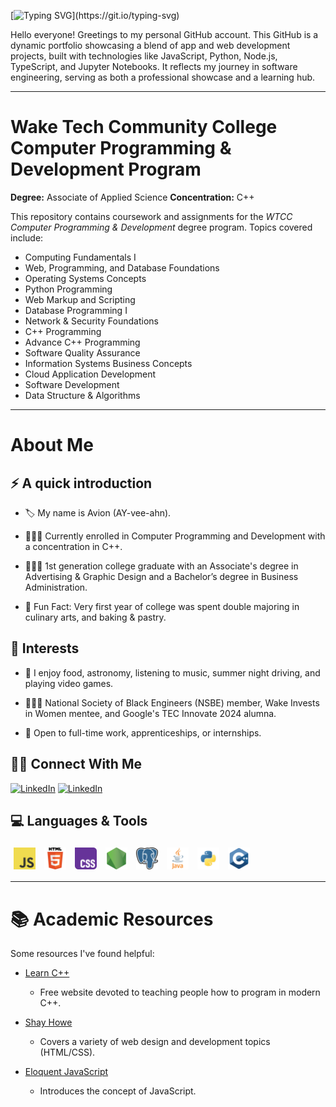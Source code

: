 [![Typing SVG](https://readme-typing-svg.demolab.com?font=Fira+Code&size=24&pause=1000&color=40e0d0&width=435&lines=Welcome+to+My+WTCC+Degree+Journey!)](https://git.io/typing-svg)

Hello everyone! Greetings to my personal GitHub account. This GitHub is a dynamic portfolio showcasing a blend of app and web development projects, built with technologies like JavaScript, Python, Node.js, TypeScript, and Jupyter Notebooks. It reflects my journey in software engineering, serving as both a professional showcase and a learning hub.

---

# Wake Tech Community College Computer Programming & Development Program

**Degree:** Associate of Applied Science
**Concentration:** C++

This repository contains coursework and assignments for the _WTCC Computer Programming & Development_ degree program. Topics covered include:

- Computing Fundamentals I
- Web, Programming, and Database Foundations
- Operating Systems Concepts
- Python Programming
- Web Markup and Scripting
- Database Programming I
- Network & Security Foundations
- C++ Programming
- Advance C++ Programming
- Software Quality Assurance
- Information Systems Business Concepts
- Cloud Application Development
- Software Development
- Data Structure & Algorithms

---

# About Me

## ⚡️ A quick introduction

- 🏷️ My name is Avion (AY-vee-ahn).

- 👩🏾‍🏫 Currently enrolled in Computer Programming and Development with a concentration in C++.

- 👩🏾‍🎓 1st generation college graduate with an Associate's degree in Advertising & Graphic Design and a Bachelor’s degree in Business Administration.

- 🥳 Fun Fact: Very first year of college was spent double majoring in culinary arts, and baking & pastry.

## 🎀 Interests

- 💚 I enjoy food, astronomy, listening to music, summer night driving, and playing video games.

- 👩🏾‍💻 National Society of Black Engineers (NSBE) member, Wake Invests in Women mentee, and Google's TEC Innovate 2024 alumna.

- 💼 Open to full-time work, apprenticeships, or internships.

## 🤝🏾 Connect With Me

[![LinkedIn](https://img.shields.io/badge/email%20me-fffff?style=for-the-badge&logo=email&logoColor=blue)](mailto:apcobb@my.waketech.edu)
[![LinkedIn](https://img.shields.io/badge/LinkedIn-0077B5?style=for-the-badge&logo=linkedin&logoColor=white)](https://www.linkedin.com/in/avion-cobb/)

## 💻 Languages & Tools

<p float="left">

<img style="padding:5px;" align="center" alt="JavaScript" width="35px" src="https://raw.githubusercontent.com/github/explore/main/topics/javascript/javascript.png"/>

<img style="padding:5px;" align="center" alt="HTML5" width="35px" src="https://raw.githubusercontent.com/github/explore/main/topics/html/html.png"/>

<img style="padding:5px;" align="center" alt="CSS" width="35px" src="https://raw.githubusercontent.com/github/explore/main/topics/css/css.png"/>

<img style="padding:5px;" align="center" alt="NodeJS" width="35px" src="https://raw.githubusercontent.com/github/explore/80688e429a7d4ef2fca1e82350fe8e3517d3494d/topics/nodejs/nodejs.png"/>

<img style="padding:5px;" align="center" alt="PostgresSQL" width="35px" src="https://raw.githubusercontent.com/github/explore/main/topics/postgresql/postgresql.png"/>

<img style="padding:5px;" align="center" alt="Java" width="35px" src="https://raw.githubusercontent.com/github/explore/main/topics/java/java.png"/>
<img style="padding:5px;" align="center" alt="Python" width="35px" src="https://raw.githubusercontent.com/github/explore/main/topics/python/python.png"/>

<img style="padding:5px;" align="center" alt="C++" width="35px" src="https://raw.githubusercontent.com/github/explore/main/topics/cpp/cpp.png"/>

</p>

---

# 📚 Academic Resources

Some resources I've found helpful:

- [Learn C++](https://www.learncpp.com/)

  - Free website devoted to teaching people how to program in modern C++.

- [Shay Howe](https://learn.shayhowe.com/)

  - Covers a variety of web design and development topics (HTML/CSS).

- [Eloquent JavaScript](https://eloquentjavascript.net/)

  - Introduces the concept of JavaScript.

